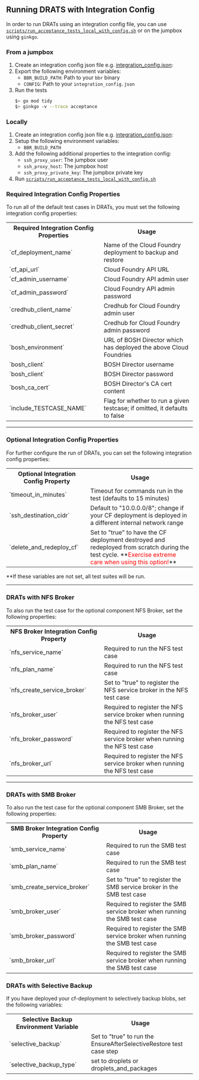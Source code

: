 ## Running DRATS with Integration Config

In order to run DRATs using an integration config file, you can use [`scripts/run_acceptance_tests_local_with_config.sh`](../scripts/run_acceptance_tests_local_with_config.sh) or on the jumpbox using `ginkgo`.


### From a jumpbox
1. Create an integration config json file e.g. [integration_config.json](../ci/integration_config.json):
1. Export the following environment variables:
   * `BBR_BUILD_PATH`: Path to your `bbr` binary
   * `CONFIG`: Path to your `integration_config.json`
1. Run the tests
   ```bash
   $> go mod tidy
   $> ginkgo -v --trace acceptance
   ```

### Locally
1. Create an integration config json file e.g. [integration_config.json](../ci/integration_config.json):
1. Setup the following environment variables:
   * `BBR_BUILD_PATH`
1. Add the following additional properties to the integration config:
   *  `ssh_proxy_user`: The jumpbox user
   *  `ssh_proxy_host`: The jumpbox host
   *  `ssh_proxy_private_key`: The jumpbox private key
1. Run [`scripts/run_acceptance_tests_local_with_config.sh`](../scripts/run_acceptance_tests_local_with_config.sh)

### Required Integration Config Properties
To run all of the default test cases in DRATs, you must set the following integration config properties:

<table style="width:100%">
  <tr>
    <th>Required Integration Config Properties</th>
    <th>Usage</th>
  </tr>
  <tr>
    <td>`cf_deployment_name`</td>
    <td>Name of the Cloud Foundry deployment to backup and restore</td>
  </tr>
  <tr>
    <td>`cf_api_url`</td>
    <td>Cloud Foundry API URL</td>
  </tr>
  <tr>
    <td>`cf_admin_username`</td>
    <td>Cloud Foundry API admin user</td>
  </tr>
  <tr>
    <td>`cf_admin_password`</td>
    <td>Cloud Foundry API admin password</td>
  </tr>
    <tr>
      <td>`credhub_client_name`</td>
      <td>Credhub for Cloud Foundry admin user</td>
    </tr>
    <tr>
      <td>`credhub_client_secret`</td>
      <td>Credhub for Cloud Foundry admin password</td>
    </tr>
  <tr>
    <td>`bosh_environment`</td>
    <td>URL of BOSH Director which has deployed the above Cloud Foundries</td>
  </tr>
  <tr>
    <td>`bosh_client`</td>
    <td>BOSH Director username</td>
  </tr>
  <tr>
    <td>`bosh_client`</td>
    <td>BOSH Director password</td>
  </tr>
  <tr>
    <td>`bosh_ca_cert`</td>
    <td>BOSH Director's CA cert content</td>
  </tr>
  <tr>
    <td>`include_TESTCASE_NAME`</td>
    <td>Flag for whether to run a given testcase; if omitted, it defaults to false</td>
  </tr>
</table>

---

### Optional Integration Config Properties
For further configure the run of DRATs, you can set the following integration config properties:
<table style="width:100%">
  <tr>
    <th>Optional Integration Config Property</th>
    <th>Usage</th>
  </tr>
    <tr>
        <td>`timeout_in_minutes`</td>
        <td>Timeout for commands run in the test (defaults to 15 minutes)</td>
    </tr>
    <tr>
        <td>`ssh_destination_cidr`</td>
        <td>Default to "10.0.0.0/8"; change if your CF deployment is deployed in a different internal network range</td>
    <tr>
    <tr>
        <td>`delete_and_redeploy_cf`</td>
        <td>Set to "true" to have the CF deployment destroyed and redeployed from scratch during the test cycle. 
        **<span style="color:red">Exercise extreme care when using this option!</span>**</td>
    <tr>
</table>

**If these variables are not set, all test suites will be run.

---

### DRATs with NFS Broker
To also run the test case for the optional component NFS Broker, set the following properties:
<table style="width:100%">
  <tr>
    <th>NFS Broker Integration Config Property</th>
    <th>Usage</th>
  </tr>
    <tr>
        <td>`nfs_service_name`</td>
        <td>Required to run the NFS test case</td>
    <tr>
    <tr>
        <td>`nfs_plan_name`</td>
        <td>Required to run the NFS test case</td>
    <tr>
    <tr>
        <td>`nfs_create_service_broker`</td>
        <td>Set to "true" to register the NFS service broker in the NFS test case</td>
    <tr>
    <tr>
        <td>`nfs_broker_user`</td>
        <td>Required to register the NFS service broker when running the NFS test case</td>
    <tr>
    <tr>
        <td>`nfs_broker_password`</td>
        <td>Required to register the NFS service broker when running the NFS test case</td>
    <tr>
    <tr>
        <td>`nfs_broker_url`</td>
        <td>Required to register the NFS service broker when running the NFS test case</td>
    <tr>
</table>

---

### DRATs with SMB Broker
To also run the test case for the optional component SMB Broker, set the following properties:
<table style="width:100%">
  <tr>
    <th>SMB Broker Integration Config Property</th>
    <th>Usage</th>
  </tr>
    <tr>
        <td>`smb_service_name`</td>
        <td>Required to run the SMB test case</td>
    <tr>
    <tr>
        <td>`smb_plan_name`</td>
        <td>Required to run the SMB test case</td>
    <tr>
    <tr>
        <td>`smb_create_service_broker`</td>
        <td>Set to "true" to register the SMB service broker in the SMB test case</td>
    <tr>
    <tr>
        <td>`smb_broker_user`</td>
        <td>Required to register the SMB service broker when running the SMB test case</td>
    <tr>
    <tr>
        <td>`smb_broker_password`</td>
        <td>Required to register the SMB service broker when running the SMB test case</td>
    <tr>
    <tr>
        <td>`smb_broker_url`</td>
        <td>Required to register the SMB service broker when running the SMB test case</td>
    <tr>
</table>


### DRATs with Selective Backup
If you have deployed your cf-deployment to selectively backup blobs, set the following variables:
<table style="width:100%">
  <tr>
    <th>Selective Backup Environment Variable</th>
    <th>Usage</th>
  </tr>
    <tr>
        <td>`selective_backup`</td>
        <td>Set to "true" to run the EnsureAfterSelectiveRestore test case step</td>
    <tr>
    <tr>
        <td>`selective_backup_type`</td>
        <td>set to droplets or droplets_and_packages</td>
    <tr>
</table>
